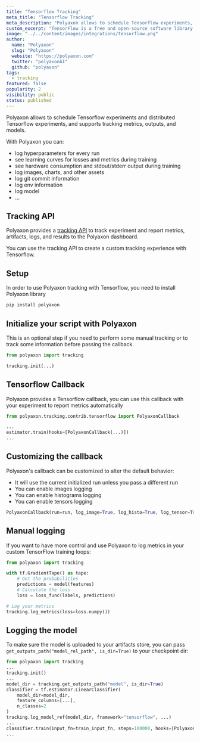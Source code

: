 ```yaml
---
title: "Tensorflow Tracking"
meta_title: "Tensorflow Tracking"
meta_description: "Polyaxon allows to schedule Tensorflow experiments, and supports tracking metrics, outputs, and models natively."
custom_excerpt: "TensorFlow is a free and open-source software library for dataflow and differentiable programming across a range of tasks. It is a symbolic math library, and is also used for machine learning applications such as neural networks."
image: "../../content/images/integrations/tensorflow.png"
author:
  name: "Polyaxon"
  slug: "Polyaxon"
  website: "https://polyaxon.com"
  twitter: "polyaxonAI"
  github: "polyaxon"
tags:
  - tracking
featured: false
popularity: 2
visibility: public
status: published
---
```


Polyaxon allows to schedule Tensorflow experiments and distributed Tensorflow experiments, and supports tracking metrics, outputs, and models.

With Polyaxon you can:

 * log hyperparameters for every run
 * see learning curves for losses and metrics during training
 * see hardware consumption and stdout/stderr output during training
 * log images, charts, and other assets
 * log git commit information
 * log env information
 * log model
 * ...


## Tracking API

Polyaxon provides a [tracking API](/docs/experimentation/tracking/) to track experiment and report metrics, artifacts, logs, and results to the Polyaxon dashboard.

You can use the tracking API to create a custom tracking experience with Tensorflow.

## Setup

In order to use Polyaxon tracking with Tensorflow, you need to install Polyaxon library

```bash
pip install polyaxon
```

## Initialize your script with Polyaxon

This is an optional step if you need to perform some manual tracking or to track some information before passing the callback.

```python
from polyaxon import tracking

tracking.init(...)
```

## Tensorflow Callback

Polyaxon provides a Tensorflow callback, you can use this callback with your experiment to report metrics automatically

```python
from polyaxon.tracking.contrib.tensorflow import PolyaxonCallback

...
estimator.train(hooks=[PolyaxonCallback(...)])
...
```

## Customizing the callback

Polyaxon's callback can be customized to alter the default behavior:

 * It will use the current initialized run unless you pass a different run
 * You can enable images logging 
 * You can enable histograms logging 
 * You can enable tensors  logging
 
```python
PolyaxonCallback(run=run, log_image=True, log_histo=True, log_tensor=True)
``` 

## Manual logging

If you want to have more control and use Polyaxon to log metrics in your custom TensorFlow training loops:

```python
from polyaxon import tracking

with tf.GradientTape() as tape:
    # Get the probabilities
    predictions = model(features)
    # Calculate the loss
    loss = loss_func(labels, predictions)

# Log your metrics
tracking.log_metrics(loss=loss.numpy())
```

## Logging the model

To make sure the model is uploaded to your artifacts store, you can pass  `get_outputs_path("model_rel_path", is_dir=True)` to your checkpoint dir:

```python
from polyaxon import tracking
...
tracking.init()
...
model_dir = tracking.get_outputs_path("model", is_dir=True)
classifier = tf.estimator.LinearClassifier(
    model_dir=model_dir,
    feature_columns=[...],
    n_classes=2
)
tracking.log_model_ref(model_dir, framework="tensorflow", ...)
...
classifier.train(input_fn=train_input_fn, steps=100000, hooks=[PolyaxonCallback()])
...
```
